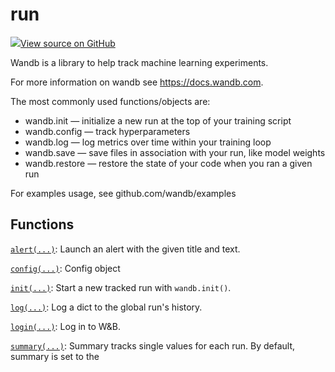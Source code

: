# run

<!-- Insert buttons and diff -->


[![](https://www.tensorflow.org/images/GitHub-Mark-32px.png)View source on GitHub](https://www.github.com/wandb/client/tree/master/wandb/__init__.py)




Wandb is a library to help track machine learning experiments.


For more information on wandb see https://docs.wandb.com.

The most commonly used functions/objects are:
- wandb.init — initialize a new run at the top of your training script
- wandb.config — track hyperparameters
- wandb.log — log metrics over time within your training loop
- wandb.save — save files in association with your run, like model weights
- wandb.restore — restore the state of your code when you ran a given run

For examples usage, see github.com/wandb/examples

## Functions

[`alert(...)`](./alert.md): Launch an alert with the given title and text.

[`config(...)`](./config.md): Config object

[`init(...)`](./init.md): Start a new tracked run with `wandb.init()`.

[`log(...)`](./log.md): Log a dict to the global run's history.

[`login(...)`](./login.md): Log in to W&B.

[`summary(...)`](./summary.md): Summary tracks single values for each run. By default, summary is set to the

